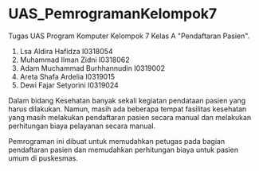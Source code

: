 # UAS_PemrogramanKelompok7
Tugas UAS Program Komputer Kelompok 7 Kelas A "Pendaftaran Pasien".
1. Lsa Aldira Hafidza I0318054
2. Muhammad Ilman Zidni I0318062
3. Adam Muchammad Burhhannudin I0319002
4. Areta Shafa Ardelia I0319015
5. Dewi Fajar Setyorini I0319024

  Dalam bidang Kesehatan banyak sekali kegiatan pendataan pasien yang harus dilakukan. Namun, masih ada beberapa tempat fasilitas kesehatan yang masih melakukan pendaftaran pasien secara manual dan melakukan perhitungan biaya pelayanan secara manual.
  
  Pemrograman ini dibuat untuk memudahkan petugas pada bagian pendaftaran pasien dan memudahkan perhitungan biaya untuk pasien umum di puskesmas. 
